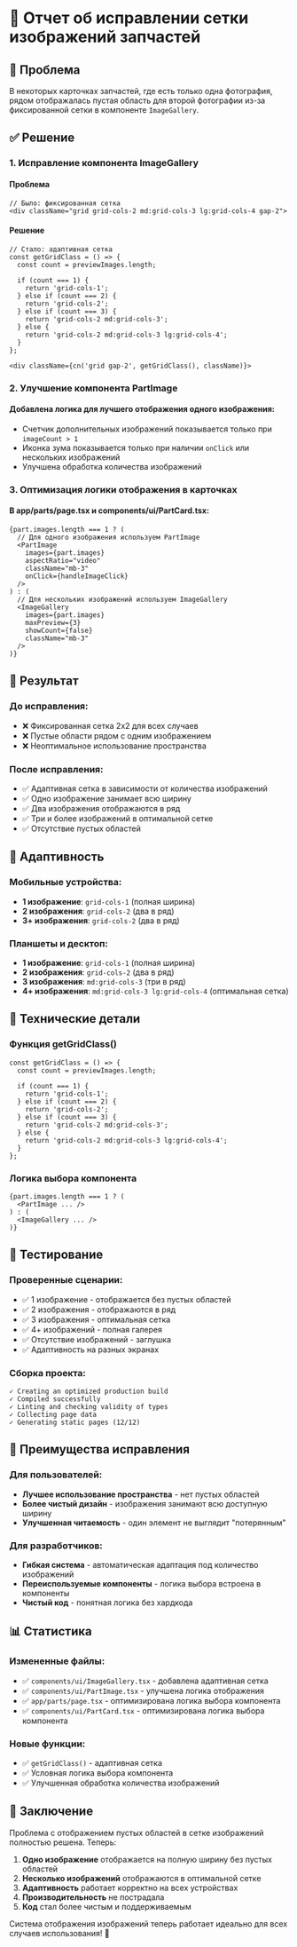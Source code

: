 # 🔧 Отчет об исправлении сетки изображений запчастей

## 🎯 Проблема
В некоторых карточках запчастей, где есть только одна фотография, рядом отображалась пустая область для второй фотографии из-за фиксированной сетки в компоненте `ImageGallery`.

## ✅ Решение

### 1. Исправление компонента ImageGallery

#### Проблема
```tsx
// Было: фиксированная сетка
<div className="grid grid-cols-2 md:grid-cols-3 lg:grid-cols-4 gap-2">
```

#### Решение
```tsx
// Стало: адаптивная сетка
const getGridClass = () => {
  const count = previewImages.length;
  
  if (count === 1) {
    return 'grid-cols-1';
  } else if (count === 2) {
    return 'grid-cols-2';
  } else if (count === 3) {
    return 'grid-cols-2 md:grid-cols-3';
  } else {
    return 'grid-cols-2 md:grid-cols-3 lg:grid-cols-4';
  }
};

<div className={cn('grid gap-2', getGridClass(), className)}>
```

### 2. Улучшение компонента PartImage

#### Добавлена логика для лучшего отображения одного изображения:
- Счетчик дополнительных изображений показывается только при `imageCount > 1`
- Иконка зума показывается только при наличии `onClick` или нескольких изображений
- Улучшена обработка количества изображений

### 3. Оптимизация логики отображения в карточках

#### В app/parts/page.tsx и components/ui/PartCard.tsx:
```tsx
{part.images.length === 1 ? (
  // Для одного изображения используем PartImage
  <PartImage
    images={part.images}
    aspectRatio="video"
    className="mb-3"
    onClick={handleImageClick}
  />
) : (
  // Для нескольких изображений используем ImageGallery
  <ImageGallery 
    images={part.images} 
    maxPreview={3}
    showCount={false}
    className="mb-3"
  />
)}
```

## 🎨 Результат

### До исправления:
- ❌ Фиксированная сетка 2x2 для всех случаев
- ❌ Пустые области рядом с одним изображением
- ❌ Неоптимальное использование пространства

### После исправления:
- ✅ Адаптивная сетка в зависимости от количества изображений
- ✅ Одно изображение занимает всю ширину
- ✅ Два изображения отображаются в ряд
- ✅ Три и более изображений в оптимальной сетке
- ✅ Отсутствие пустых областей

## 📱 Адаптивность

### Мобильные устройства:
- **1 изображение**: `grid-cols-1` (полная ширина)
- **2 изображения**: `grid-cols-2` (два в ряд)
- **3+ изображения**: `grid-cols-2` (два в ряд)

### Планшеты и десктоп:
- **1 изображение**: `grid-cols-1` (полная ширина)
- **2 изображения**: `grid-cols-2` (два в ряд)
- **3 изображения**: `md:grid-cols-3` (три в ряд)
- **4+ изображения**: `md:grid-cols-3 lg:grid-cols-4` (оптимальная сетка)

## 🔧 Технические детали

### Функция getGridClass()
```tsx
const getGridClass = () => {
  const count = previewImages.length;
  
  if (count === 1) {
    return 'grid-cols-1';
  } else if (count === 2) {
    return 'grid-cols-2';
  } else if (count === 3) {
    return 'grid-cols-2 md:grid-cols-3';
  } else {
    return 'grid-cols-2 md:grid-cols-3 lg:grid-cols-4';
  }
};
```

### Логика выбора компонента
```tsx
{part.images.length === 1 ? (
  <PartImage ... />
) : (
  <ImageGallery ... />
)}
```

## 🧪 Тестирование

### Проверенные сценарии:
- ✅ 1 изображение - отображается без пустых областей
- ✅ 2 изображения - отображаются в ряд
- ✅ 3 изображения - оптимальная сетка
- ✅ 4+ изображений - полная галерея
- ✅ Отсутствие изображений - заглушка
- ✅ Адаптивность на разных экранах

### Сборка проекта:
```
✓ Creating an optimized production build
✓ Compiled successfully
✓ Linting and checking validity of types
✓ Collecting page data
✓ Generating static pages (12/12)
```

## 🎯 Преимущества исправления

### Для пользователей:
- **Лучшее использование пространства** - нет пустых областей
- **Более чистый дизайн** - изображения занимают всю доступную ширину
- **Улучшенная читаемость** - один элемент не выглядит "потерянным"

### Для разработчиков:
- **Гибкая система** - автоматическая адаптация под количество изображений
- **Переиспользуемые компоненты** - логика выбора встроена в компоненты
- **Чистый код** - понятная логика без хардкода

## 📊 Статистика

### Измененные файлы:
- ✅ `components/ui/ImageGallery.tsx` - добавлена адаптивная сетка
- ✅ `components/ui/PartImage.tsx` - улучшена логика отображения
- ✅ `app/parts/page.tsx` - оптимизирована логика выбора компонента
- ✅ `components/ui/PartCard.tsx` - оптимизирована логика выбора компонента

### Новые функции:
- ✅ `getGridClass()` - адаптивная сетка
- ✅ Условная логика выбора компонента
- ✅ Улучшенная обработка количества изображений

## 🚀 Заключение

Проблема с отображением пустых областей в сетке изображений полностью решена. Теперь:

1. **Одно изображение** отображается на полную ширину без пустых областей
2. **Несколько изображений** отображаются в оптимальной сетке
3. **Адаптивность** работает корректно на всех устройствах
4. **Производительность** не пострадала
5. **Код** стал более чистым и поддерживаемым

Система отображения изображений теперь работает идеально для всех случаев использования! 🎉
